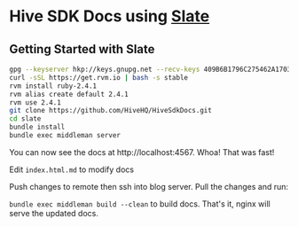 # Hive SDK Docs using [Slate](https://lord.github.io/slate/#introduction)

Getting Started with Slate
------------------------------

```sh
gpg --keyserver hkp://keys.gnupg.net --recv-keys 409B6B1796C275462A1703113804BB82D39DC0E3 7D2BAF1CF37B13E2069D6956105BD0E739499BDB
curl -sSL https://get.rvm.io | bash -s stable
rvm install ruby-2.4.1
rvm alias create default 2.4.1
rvm use 2.4.1
git clone https://github.com/HiveHQ/HiveSdkDocs.git
cd slate
bundle install
bundle exec middleman server
```

You can now see the docs at http://localhost:4567. Whoa! That was fast!

Edit `index.html.md` to modify docs

Push changes to remote then ssh into blog server. Pull the changes and run:

`bundle exec middleman build --clean` to build docs. That's it, nginx will serve the updated docs.
